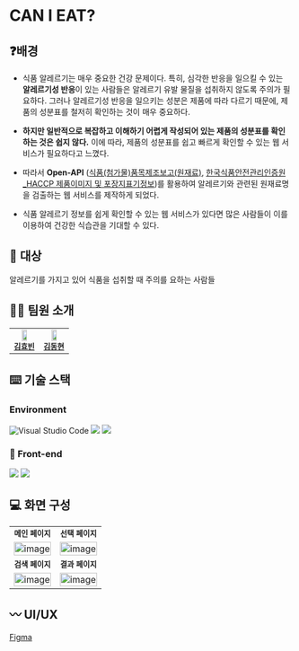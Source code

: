 # CAN I EAT?


## ❓배경
* 식품 알레르기는 매우 중요한 건강 문제이다. 특히, 심각한 반응을 일으킬 수 있는 <b>알레르기성 반응</b>이 있는 사람들은 알레르기 유발 물질을 섭취하지 않도록 주의가 필요하다. 그러나 알레르기성 반응을 일으키는 성분은 제품에 따라 다르기 때문에, 제품의 성분표를 철저히 확인하는 것이 매우 중요하다.

* <b>하지만 일반적으로 복잡하고 이해하기 어렵게 작성되어 있는 제품의 성분표를 확인하는 것은 쉽지 않다.</b>  이에 따라, 제품의 성분표를 쉽고 빠르게 확인할 수 있는 웹 서비스가 필요하다고 느꼈다.

* 따라서 <b>Open-API</b> 
([식품(첨가물)품목제조보고(원재료)](https://www.foodsafetykorea.go.kr/api/newDatasetDetail.do?svc_no=C002&svc_nm=%EC%8B%9D%ED%92%88(%EC%B2%A8%EA%B0%80%EB%AC%BC)%ED%92%88%EB%AA%A9%EC%A0%9C%EC%A1%B0%EB%B3%B4%EA%B3%A0(%EC%9B%90%EC%9E%AC%EB%A3%8C)), 
[한국식품안전관리인증원_HACCP 제품이미지 및 포장지표기정보](https://www.data.go.kr/data/15033307/openapi.do))를 활용하여 알레르기와 관련된 원재료명을 검출하는 웹 서비스를 제작하게 되었다.

* 식품 알레르기 정보를 쉽게 확인할 수 있는 웹 서비스가 있다면 많은 사람들이 이를 이용하여 건강한 식습관을 기대할 수 있다.


## 👥 대상
알레르기를 가지고 있어 식품을 섭취할 때 주의를 요하는 사람들



## 🧑‍💻 팀원 소개
<table>
  <tbody>
      <tr>
      <td align="center">
          <img src="https://avatars.githubusercontent.com/u/64712993?v=4" width="50%;" alt=""/>
            <br />
            <sub>
            <b><a href="https://github.com/kmyobin">김효빈</a></b>
            </sub>         
         <br />
      </td>
      <td align="center">
          <img src="https://avatars.githubusercontent.com/u/107387817?v=4" width="50%;" alt=""/>
            <br />
            <sub>
            <b><a href="https://github.com/doggopawer">김동현</a></b>
            </sub>         
         <br />
      </td>
     <tr/>
  </tbody>
</table>



## ⌨️ 기술 스택
### Environment
![Visual Studio Code](https://img.shields.io/badge/Visual%20Studio%20Code-0078d7.svg?style=for-the-badge&logo=visual-studio-code&logoColor=white)
<img src="https://img.shields.io/badge/git-F05032?style=for-the-badge&logo=git&logoColor=white">
<img src="https://img.shields.io/badge/github-181717?style=for-the-badge&logo=github&logoColor=white">



### 💫 Front-end
<img src="https://img.shields.io/badge/react-61DAFB?style=for-the-badge&logo=react&logoColor=black"> <img src="https://img.shields.io/badge/TypeScript-3178C6?style=for-the-badge&logo=TypeScript&logoColor=white">


## 💻 화면 구성
<table>
<tbody>
<tr>
   <td align="center" ><sub><b>메인 페이지</b></sub><br /></td>
   <td align="center" ><sub><b>선택 페이지</b></sub><br /></td>
</tr>
    <td align="center">
      <img width="100%" alt="image" src="https://user-images.githubusercontent.com/64712993/236099018-072ae9bf-e2ec-42da-8a3d-70f57715dd09.png">
    </td>
    <td align="center"><img width="100%" alt="image" src="https://user-images.githubusercontent.com/64712993/236099116-ce73a463-a2e1-46b7-9ad9-cb9f37c215ce.png"></td>
</tr>
   <td align="center" ><sub><b>검색 페이지</b></sub><br /></td>
   <td align="center" ><sub><b>결과 페이지</b></sub><br /></td>
</tr>
   <td align="center"><img width="100%" alt="image" src="https://user-images.githubusercontent.com/64712993/231055234-a5fa3da3-48d1-4603-aefd-60357acc5609.png"></td>
   <td align="center"><img width="100%" alt="image" src="https://user-images.githubusercontent.com/64712993/231055275-7e8efa06-1a7f-4d86-afa6-261d09996cb5.png">
</td>
</table>



## 〰 UI/UX
[Figma](https://www.figma.com/file/Vw8d64uRmCZfva4M3bN8FI/CAN-I-EAT%3F?type=design&node-id=0-1&t=PuBtLaLcJ1LrAyAT-0)
